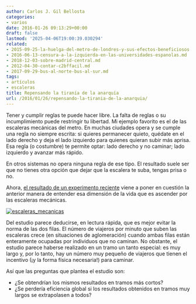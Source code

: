 ```yaml
---
author: Carlos J. Gil Bellosta
categories:
- varios
date: 2016-01-26 09:13:29+00:00
draft: false
lastmod: '2025-04-06T19:00:39.030294'
related:
- 2015-09-25-la-huelga-del-metro-de-londres-y-sus-efectos-beneficiosos.md
- 2016-06-13-censura-a-la-izquierda-en-las-universidades-espanolas.md
- 2018-12-03-sobre-madrid-central.md
- 2012-04-30-contar-c2bffacil.md
- 2017-09-29-bus-al-norte-bus-al-sur.md
tags:
- artículos
- escaleras
title: Repensando la tiranía de la anarquía
url: /2016/01/26/repensando-la-tirania-de-la-anarquia/
---
```


Tener y cumplir reglas te puede hacer libre. La falta de reglas o su incumplimiento puede restringir tu libertad. Mi ejemplo favorito es el de las escaleras mecánicas del metro. En muchas ciudades opera y se cumple una regla no siempre escrita: si quieres permanecer quieto, quédate en el lado derecho y deja el lado izquierdo para quienes quieran subir más aprisa. Esa regla (o costumbre) te permite optar: lado derecho y no caminar; lado izquierdo y avanzar más rápido.

En otros sistemas no opera ninguna regla de ese tipo. El resultado suele ser que no tienes otra opción que dejar que la escalera te suba, tengas prisa o no.

Ahora, [el resultado de un experimento reciente](http://www.theguardian.com/uk-news/2016/jan/16/the-tube-at-a-standstill-why-tfl-stopped-people-walking-up-the-escalators) viene a poner en cuestión la anterior manera de entender esa dimensión de la vida que es ascender por las escaleras mecánicas.

[![escaleras_mecanicas](/wp-uploads/2016/01/escaleras_mecanicas.png#center)
](/wp-uploads/2016/01/escaleras_mecanicas.png#center)

Del estudio parece deducirse, en lectura rápida, que es mejor evitar la norma de las dos filas. El número de viajeros por minuto que suben las escaleras crece (en situaciones de aglomeración) cuando ambas filas están enteramente ocupadas por individuos que no caminan. No obstante, el estudio parece haberse realizado en un tramo un tanto especial: es muy largo y, por lo tanto, hay un número muy pequeño de viajeros que tienen el incentivo (¡y la forma física necesaria!) para caminar.

Así que las preguntas que plantea el estudio son:

* ¿Se obtendrían los mismos resultados en tramos más cortos?
* ¿Se perdería eficiencia global si los resultados obtenidos en tramos muy largos se extrapolasen a todos?